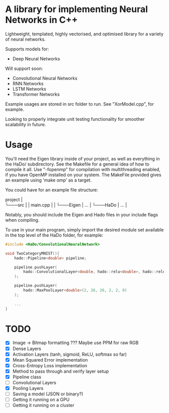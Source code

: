 # A library for implementing Neural Networks in C++
Lightweight, templated, highly vectorised, and optimised library for a variety of neural networks.

Supports models for:
 - Deep Neural Networks

Will support soon:
 - Convolutional Neural Networks
 - RNN Networks
 - LSTM Networks
 - Transformer Networks

Example usages are stored in src folder to run. See "XorModel.cpp", for example. 

Looking to properly integrate unit testing functionality for smoother scalability in future.

# Usage
You'll need the Eigen library inside of your project, as well as everything in the HaDo/ subdirectory. See the Makefile for a general idea of how to compile it all. Use "-fopenmp" for compilation with multithreading enabled, if you have OpenMP installed on your system. The MakeFile provided gives an example using 'make omp' as a target.

You could have for an example file structure:

project
|   
└───src
|   |   main.cpp
|
|
└───Eigen
|   ...
|
└───HaDo
|   ...
|

Notably, you should include the Eigen and Hado files in your include flags when compiling.

To use in your main program, simply import the desired module set available in the top level of the HaDo folder, for example:

```cpp
#include <HaDo/ConvolutionalNeuralNetwork>

void TwoCategoryMNIST(){
    hado::Pipeline<double> pipeline;

    pipeline.pushLayer(
        hado::ConvolutionalLayer<double, hado::relu<double>, hado::relu_prime<double>>(1, 2, 28, 28, 3, 1, 0)
    );

    pipeline.pushLayer(
        hado::MaxPoolLayer<double>(2, 26, 26, 2, 2, 0)
    );

    ...
}
```


# TODO
  - [X] Image -> Bitmap formatting ??? Maybe use PPM for raw RGB
  - [x] Dense Layers
  - [x] Activation Layers (tanh, sigmoid, ReLU, softmax so far)
  - [X] Mean Squared Error implementation
  - [X] Cross-Entropy Loss implementation
  - [X] Method to pass through and verify layer setup
  - [X] Pipeline class
  - [ ] Convolutional Layers
  - [X] Pooling Layers
  - [ ] Saving a model (JSON or binary?)
  - [ ] Getting it running on a GPU
  - [ ] Getting it running on a cluster

